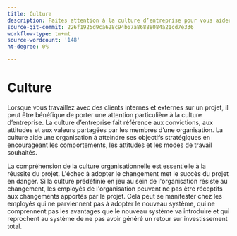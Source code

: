 ```yaml
---
title: Culture
description: Faites attention à la culture d’entreprise pour vous aider à atteindre vos objectifs stratégiques.
source-git-commit: 226f1925d9ca628c94b67a86888084a21cd7e336
workflow-type: tm+mt
source-wordcount: '148'
ht-degree: 0%

---
```



# Culture

Lorsque vous travaillez avec des clients internes et externes sur un projet, il peut être bénéfique de porter une attention particulière à la culture d’entreprise. La culture d’entreprise fait référence aux convictions, aux attitudes et aux valeurs partagées par les membres d’une organisation. La culture aide une organisation à atteindre ses objectifs stratégiques en encourageant les comportements, les attitudes et les modes de travail souhaités.

La compréhension de la culture organisationnelle est essentielle à la réussite du projet. L&#39;échec à adopter le changement met le succès du projet en danger. Si la culture prédéfinie en jeu au sein de l&#39;organisation résiste au changement, les employés de l&#39;organisation peuvent ne pas être réceptifs aux changements apportés par le projet. Cela peut se manifester chez les employés qui ne parviennent pas à adopter le nouveau système, qui ne comprennent pas les avantages que le nouveau système va introduire et qui reprochent au système de ne pas avoir généré un retour sur investissement total.
